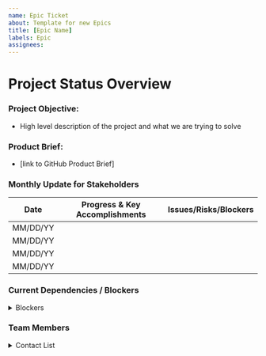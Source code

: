 ```yaml
---
name: Epic Ticket
about: Template for new Epics
title: [Epic Name]
labels: Epic
assignees:
---
```

<!-- Please fill out all of the relevant sections of this template. Please do not delete any areas of this template. The tickets can be updated as the sections are finished and any section that doesn't need to have info should be labeled as NA -->

# Project Status Overview
### Project Objective:
- High level description of the project and what we are trying to solve
### Product Brief:
- [link to GitHub Product Brief]


### Monthly Update for Stakeholders

 
|Date|  Progress & Key Accomplishments| Issues/Risks/Blockers|
|-------| --------|---------|
|MM/DD/YY| 
|MM/DD/YY|
|MM/DD/YY|
|MM/DD/YY|

### Current Dependencies / Blockers
<details>
<summary>Blockers</summary>
 
|Blocker | Team / Owner | Est to Resolution |
|-------|---------|-------| 
| Internal dependency ? |   |
| External dependency ?  |   |
</details>

### Team Members
<details>
<summary>Contact List</summary>
 
**VA:**
- **Mobile OCTO Product Leads:** Rachel Han or  Ryan Thurlwell
- **VA OCTO Product Leads:** 
- **External Team 1 & Role:**
- **External Team 1 & Role:**
- 
**Ad Hoc:** 
- **Mobile Team**: Global, Health and Benefits, Design System, QA, API 
- **Mobile Team Lead:** 
- **FE Engineering:**
- **BE Engineering:** 
- **Design:**
- **Content**
- **QA:**
- **Mobile Teams that are involved:** Global, Health and Benefits, Design System, QA, API 
</details>
